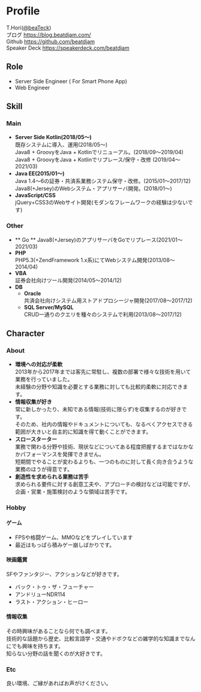 # Profile
T.Hori([@beaTeck](https://twitter.com/beaTeck))  
ブログ https://blog.beatdjam.com/  
Github https://github.com/beatdjam  
Speaker Deck https://speakerdeck.com/beatdjam  

## Role
* Server Side Engineer ( For Smart Phone App)
* Web Engineer

## Skill
### Main
* **Server Side Kotlin(2018/05〜)**  
既存システムに導入、運用(2018/05〜)    
Java8 + GroovyをJava + Kotlinでリニューアル。(2018/09〜2019/04)  
Java8 + GroovyをJava + Kotlinでリプレース/保守・改修 (2019/04〜2021/03)  
* **Java EE(2015/01〜)**  
Java 1.4〜6の証券・共済系業務システム保守・改修。(2015/01〜2017/12)  
Java8(+Jersey)のWebシステム・アプリサーバ開発。(2018/01〜)  
* **JavaScript/CSS**  
jQuery+CSS3のWebサイト開発(モダンなフレームワークの経験は少ないです)  

### Other
* ** Go **
Java8(+Jersey)のアプリサーバをGoでリプレース(2021/01〜2021/03)  
* **PHP**  
PHP5.3(+ZendFramework 1.x系)にてWebシステム開発(2013/08〜2014/04)
* **VBA**  
証券会社向けツール開発(2014/05〜2014/12)
* **DB**  
  * **Oracle**  
    共済会社向けシステム用ストアドプロシージャ開発(2017/08〜2017/12)
  * **SQL Server/MySQL**  
    CRUD一通りのクエリを種々のシステムで利用(2013/08〜2017/12)

## Character
### About
* **環境への対応が柔軟**  
2013年から2017年までは客先に常駐し、複数の部署で様々な技術を用いて業務を行っていました。  
未経験の分野や知識を必要とする業務に対しても比較的柔軟に対応できます。
* **情報収集が好き**  
常に新しかったり、未知である情報(技術に限らず)を収集するのが好きです。  
そのため、社内の情報やドキュメントについても、なるべくアクセスできる範囲が大きいと自主的に知識を得て動くことができます。
* **スロースターター**  
業務で関わる分野や技術、現状などについてある程度把握するまではなかなかパフォーマンスを発揮できません。  
短期間でやることが変わるよりも、一つのものに対して長く向き合うような業務のほうが得意です。
* **創造性を求められる業務は苦手**  
求められる要件に対する創意工夫や、アプローチの検討などは可能ですが、企画・営業・施策検討のような領域は苦手です。  

### Hobby
#### ゲーム
* FPSや格闘ゲーム、MMOなどをプレイしています
* 最近はもっぱら積みゲー崩しばかりです。

#### 映画鑑賞
SFやファンタジー、アクションなどが好きです。  
* バック・トゥ・ザ・フューチャー
* アンドリューNDR114
* ラスト・アクション・ヒーロー

#### 情報収集
その時興味があることなら何でも調べます。  
技術的な話題から歴史、比較言語学・交通やドボクなどの雑学的な知識までなんにでも興味を持ちます。  
知らない分野の話を聞くのが大好きです。  

### Etc
良い環境、ご縁があればお声がけください。
